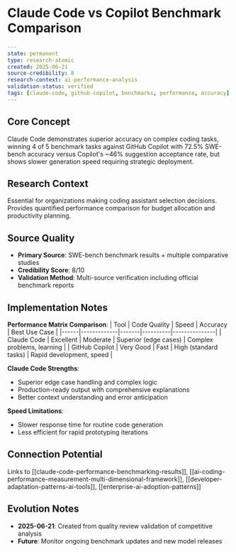 # Claude Code vs Copilot Benchmark Comparison

```yaml
---
state: permanent
type: research-atomic
created: 2025-06-21
source-credibility: 8
research-context: ai-performance-analysis
validation-status: verified
tags: [claude-code, github-copilot, benchmarks, performance, accuracy]
---
```

## Core Concept

Claude Code demonstrates superior accuracy on complex coding tasks, winning 4 of 5 benchmark tasks against GitHub Copilot with 72.5% SWE-bench accuracy versus Copilot's ~46% suggestion acceptance rate, but shows slower generation speed requiring strategic deployment.

## Research Context

Essential for organizations making coding assistant selection decisions. Provides quantified performance comparison for budget allocation and productivity planning.

## Source Quality

- **Primary Source**: SWE-bench benchmark results + multiple comparative studies
- **Credibility Score**: 8/10
- **Validation Method**: Multi-source verification including official benchmark reports

## Implementation Notes

**Performance Matrix Comparison**:
| Tool | Code Quality | Speed | Accuracy | Best Use Case |
|------|-------------|-------|----------|---------------|
| Claude Code | Excellent | Moderate | Superior (edge cases) | Complex problems, learning |
| GitHub Copilot | Very Good | Fast | High (standard tasks) | Rapid development, speed |

**Claude Code Strengths**:
- Superior edge case handling and complex logic
- Production-ready output with comprehensive explanations
- Better context understanding and error anticipation

**Speed Limitations**:
- Slower response time for routine code generation
- Less efficient for rapid prototyping iterations

## Connection Potential

Links to [[claude-code-performance-benchmarking-results]], [[ai-coding-performance-measurement-multi-dimensional-framework]], [[developer-adaptation-patterns-ai-tools]], [[enterprise-ai-adoption-patterns]]

## Evolution Notes

- **2025-06-21**: Created from quality review validation of competitive analysis
- **Future**: Monitor ongoing benchmark updates and new model releases